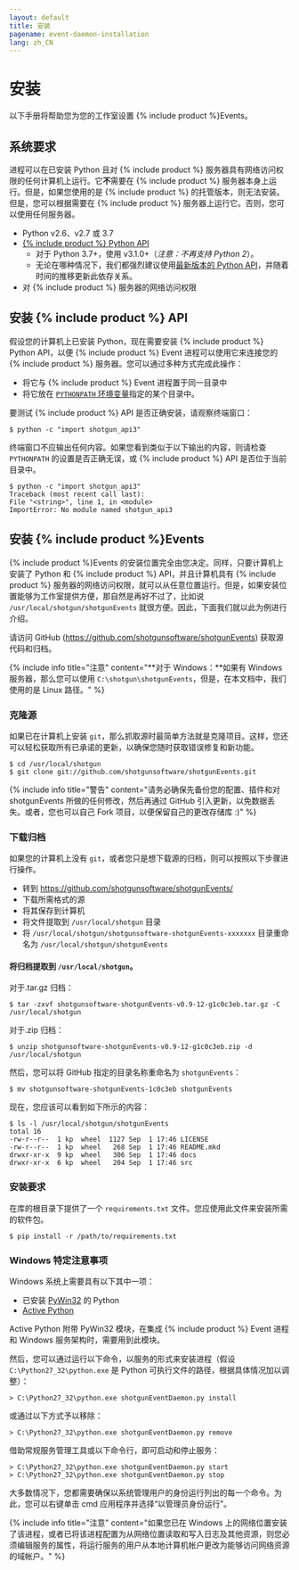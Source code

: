 ```yaml
---
layout: default
title: 安装
pagename: event-daemon-installation
lang: zh_CN
---
```



# 安装

以下手册将帮助您为您的工作室设置 {% include product %}Events。

<a id="System_Requirements"></a>
## 系统要求

进程可以在已安装 Python 且对 {% include product %} 服务器具有网络访问权限的任何计算机上运行。它**不**需要在 {% include product %} 服务器本身上运行。但是，如果您使用的是 {% include product %} 的托管版本，则无法安装。但是，您可以根据需要在 {% include product %} 服务器上运行它。否则，您可以使用任何服务器。

* Python v2.6、v2.7 或 3.7
* [{% include product %} Python API](https://github.com/shotgunsoftware/python-api)
  * 对于 Python 3.7+，使用 v3.1.0+（_注意：不再支持 Python 2_）。
  * 无论在哪种情况下，我们都强烈建议使用[最新版本的 Python API](https://github.com/shotgunsoftware/python-api/releases)，并随着时间的推移更新此依存关系。
* 对 {% include product %} 服务器的网络访问权限

<a id="Installing_Shotgun_API"></a>
## 安装 {% include product %} API

假设您的计算机上已安装 Python，现在需要安装 {% include product %} Python API，以便 {% include product %} Event 进程可以使用它来连接您的 {% include product %} 服务器。您可以通过多种方式完成此操作：

- 将它与 {% include product %} Event 进程置于同一目录中
- 将它放在 [`PYTHONPATH` 环境变量](https://docs.python.org/tutorial/modules.html)指定的某个目录中。

要测试 {% include product %} API 是否正确安装，请观察终端窗口：

```
$ python -c "import shotgun_api3"
```

终端窗口不应输出任何内容。如果您看到类似于以下输出的内容，则请检查 `PYTHONPATH` 的设置是否正确无误，或 {% include product %} API 是否位于当前目录中。

```
$ python -c "import shotgun_api3"
Traceback (most recent call last):
File "<string>", line 1, in <module>
ImportError: No module named shotgun_api3
```

<a id="Installing_shotgunEvents"></a>
## 安装 {% include product %}Events

{% include product %}Events 的安装位置完全由您决定。同样，只要计算机上安装了 Python 和 {% include product %} API，并且计算机具有 {% include product %} 服务器的网络访问权限，就可以从任意位置运行。但是，如果安装位置能够为工作室提供方便，那自然是再好不过了，比如说 `/usr/local/shotgun/shotgunEvents` 就很方便。因此，下面我们就以此为例进行介绍。

请访问 GitHub (<https://github.com/shotgunsoftware/shotgunEvents>) 获取源代码和归档。

{% include info title="注意" content="**对于 Windows：**如果有 Windows 服务器，那么您可以使用 `C:\shotgun\shotgunEvents`，但是，在本文档中，我们使用的是 Linux 路径。" %}

<a id="Cloning_Source"></a>
### 克隆源

如果已在计算机上安装 `git`，那么抓取源时最简单方法就是克隆项目。这样，您还可以轻松获取所有已承诺的更新，以确保您随时获取错误修复和新功能。

```
$ cd /usr/local/shotgun
$ git clone git://github.com/shotgunsoftware/shotgunEvents.git
```

{% include info title="警告" content="请务必确保先备份您的配置、插件和对 shotgunEvents 所做的任何修改，然后再通过 GitHub 引入更新，以免数据丢失。或者，您也可以自己 Fork 项目，以便保留自己的更改存储库 :)" %}

<a id="Downloading_Archive"></a>
### 下载归档

如果您的计算机上没有 `git`，或者您只是想下载源的归档，则可以按照以下步骤进行操作。

- 转到 <https://github.com/shotgunsoftware/shotgunEvents/>
- 下载所需格式的源
- 将其保存到计算机
- 将文件提取到 `/usr/local/shotgun` 目录
- 将 `/usr/local/shotgun/shotgunsoftware-shotgunEvents-xxxxxxx` 目录重命名为 `/usr/local/shotgun/shotgunEvents`

#### 将归档提取到 `/usr/local/shotgun`。

对于.tar.gz 归档：

```
$ tar -zxvf shotgunsoftware-shotgunEvents-v0.9-12-g1c0c3eb.tar.gz -C /usr/local/shotgun
```

对于.zip 归档：

```
$ unzip shotgunsoftware-shotgunEvents-v0.9-12-g1c0c3eb.zip -d /usr/local/shotgun
```

然后，您可以将 GitHub 指定的目录名称重命名为 `shotgunEvents`：

```
$ mv shotgunsoftware-shotgunEvents-1c0c3eb shotgunEvents
```

现在，您应该可以看到如下所示的内容：

```
$ ls -l /usr/local/shotgun/shotgunEvents
total 16
-rw-r--r--  1 kp  wheel  1127 Sep  1 17:46 LICENSE
-rw-r--r--  1 kp  wheel   268 Sep  1 17:46 README.mkd
drwxr-xr-x  9 kp  wheel   306 Sep  1 17:46 docs
drwxr-xr-x  6 kp  wheel   204 Sep  1 17:46 src
```

<a id="Installing Requirements"></a>
### 安装要求

在库的根目录下提供了一个 `requirements.txt` 文件。您应使用此文件来安装所需的软件包。

```
$ pip install -r /path/to/requirements.txt
```


<a id="Windows_Specifics"></a>
### Windows 特定注意事项

Windows 系统上需要具有以下其中一项：

* 已安装 [PyWin32](https://sourceforge.net/projects/pywin32/) 的 Python
* [Active Python](https://www.activestate.com/activepython)

Active Python 附带 PyWin32 模块，在集成 {% include product %} Event 进程和 Windows 服务架构时，需要用到此模块。

然后，您可以通过运行以下命令，以服务的形式来安装进程（假设 `C:\Python27_32\python.exe` 是 Python 可执行文件的路径，根据具体情况加以调整）：

```
> C:\Python27_32\python.exe shotgunEventDaemon.py install
```

或通过以下方式予以移除：

```
> C:\Python27_32\python.exe shotgunEventDaemon.py remove
```

借助常规服务管理工具或以下命令行，即可启动和停止服务：

```
> C:\Python27_32\python.exe shotgunEventDaemon.py start
> C:\Python27_32\python.exe shotgunEventDaemon.py stop
```

大多数情况下，您都需要确保以系统管理用户的身份运行列出的每一个命令。为此，您可以右键单击 cmd 应用程序并选择“以管理员身份运行”。

{% include info title="注意" content="如果您已在 Windows 上的网络位置安装了该进程，或者已将该进程配置为从网络位置读取和写入日志及其他资源，则您必须编辑服务的属性，将运行服务的用户从本地计算机帐户更改为能够访问网络资源的域帐户。" %}
